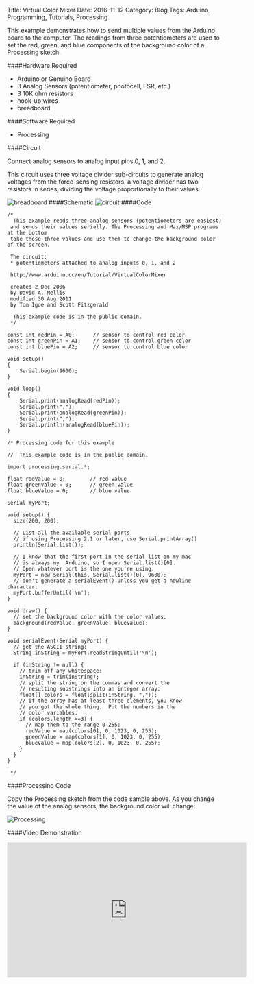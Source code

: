 Title: Virtual Color Mixer
Date: 2016-11-12
Category: Blog
Tags: Arduino, Programming, Tutorials, Processing

This example demonstrates how to send multiple values from the Arduino board to the computer. The readings from three potentiometers are used to set the red, green, and blue components of the background color of a Processing sketch.

####Hardware Required

* Arduino or Genuino Board
* 3 Analog Sensors (potentiometer, photocell, FSR, etc.)
* 3 10K ohm resistors
* hook-up wires
* breadboard

####Software Required

* Processing

####Circuit

Connect analog sensors to analog input pins 0, 1, and 2.

This circuit uses three voltage divider sub-circuits to generate analog voltages from the force-sensing resistors. a voltage divider has two resistors in series, dividing the voltage proportionally to their values.

![breadboard](https://www.arduino.cc/en/uploads/Tutorial/virtualColorMixer_bb.png)
####Schematic
![circuit](https://www.arduino.cc/en/uploads/Tutorial/VCM_schem.png)
####Code
```
/*
  This example reads three analog sensors (potentiometers are easiest)
 and sends their values serially. The Processing and Max/MSP programs at the bottom
 take those three values and use them to change the background color of the screen.

 The circuit:
 * potentiometers attached to analog inputs 0, 1, and 2

 http://www.arduino.cc/en/Tutorial/VirtualColorMixer

 created 2 Dec 2006
 by David A. Mellis
 modified 30 Aug 2011
 by Tom Igoe and Scott Fitzgerald

  This example code is in the public domain.
 */

const int redPin = A0;      // sensor to control red color
const int greenPin = A1;    // sensor to control green color
const int bluePin = A2;     // sensor to control blue color

void setup()
{
	Serial.begin(9600);
}

void loop()
{
	Serial.print(analogRead(redPin));
	Serial.print(",");
	Serial.print(analogRead(greenPin));
	Serial.print(",");
	Serial.println(analogRead(bluePin));
}

/* Processing code for this example

//  This example code is in the public domain.

import processing.serial.*;

float redValue = 0;        // red value
float greenValue = 0;      // green value
float blueValue = 0;       // blue value

Serial myPort;

void setup() {
  size(200, 200);

  // List all the available serial ports
  // if using Processing 2.1 or later, use Serial.printArray()
  println(Serial.list());

  // I know that the first port in the serial list on my mac
  // is always my  Arduino, so I open Serial.list()[0].
  // Open whatever port is the one you're using.
  myPort = new Serial(this, Serial.list()[0], 9600);
  // don't generate a serialEvent() unless you get a newline character:
  myPort.bufferUntil('\n');
}

void draw() {
  // set the background color with the color values:
  background(redValue, greenValue, blueValue);
}

void serialEvent(Serial myPort) {
  // get the ASCII string:
  String inString = myPort.readStringUntil('\n');

  if (inString != null) {
    // trim off any whitespace:
    inString = trim(inString);
    // split the string on the commas and convert the
    // resulting substrings into an integer array:
    float[] colors = float(split(inString, ","));
    // if the array has at least three elements, you know
    // you got the whole thing.  Put the numbers in the
    // color variables:
    if (colors.length >=3) {
      // map them to the range 0-255:
      redValue = map(colors[0], 0, 1023, 0, 255);
      greenValue = map(colors[1], 0, 1023, 0, 255);
      blueValue = map(colors[2], 0, 1023, 0, 255);
    }
  }
}

 */
```
####Processing Code

Copy the Processing sketch from the code sample above. As you change the value of the analog sensors, the background color will change:

![Processing](https://www.arduino.cc/en/uploads/Tutorial/virtualColorMixer-output.png)

####Video Demonstration
<iframe width="560" height="315" src="https://www.youtube.com/embed/kPKBdf-KYZU" frameborder="0" allowfullscreen></iframe>